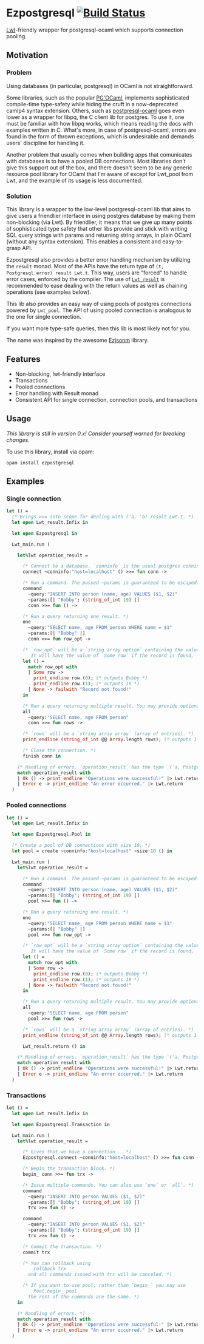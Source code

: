 # Ezpostgresql [![Build Status](https://travis-ci.org/bobbypriambodo/ezpostgresql.svg?branch=master)](https://travis-ci.org/bobbypriambodo/ezpostgresql)

[Lwt](https://github.com/ocsigen/lwt)-friendly wrapper for postgresql-ocaml which supports connection pooling.

## Motivation

### Problem

Using databases (in particular, postgresql) in OCaml is not straightforward.

Some libraries, such as the popular [PG'OCaml](https://github.com/darioteixeira/pgocaml), implements sophisticated compile-time type-safety while hiding the cruft in a now-deprecated camlp4 syntax extension. Others, such as [postgresql-ocaml](https://github.com/mmottl/postgresql-ocaml) goes even lower as a wrapper for libpq, the C client lib for postgres. To use it, one must be familiar with how libpq works, which means reading the docs with examples written in C. What's more, in case of postgresql-ocaml, errors are found in the form of thrown exceptions, which is undesirable and demands users' discipline for handling it.

Another problem that usually comes when building apps that comunicates with databases is to have a pooled DB connections. Most libraries don't give this support out of the box, and there doesn't seem to be any generic resource pool library for OCaml that I'm aware of except for Lwt_pool from Lwt, and the example of its usage is less documented.

### Solution

This library is a wrapper to the low-level postgresql-ocaml lib that aims to give users a friendlier interface in using postgres database by making them non-blocking (via Lwt). By friendlier, it means that we give up many points of sophisticated type safety that other libs provide and stick with writing SQL query strings with params and returning string arrays, in plain OCaml (without any syntax extension). This enables a consistent and easy-to-grasp API.

Ezpostgresql also provides a better error handling mechanism by utilizing the `result` monad. Most of the APIs have the return type of `(t, Postgresql.error) result Lwt.t`. This way, users are "forced" to handle error cases, enforced by the compiler. The use of [`Lwt_result`](https://ocsigen.org/lwt/3.1.0/api/Lwt_result) is recommended to ease dealing with the return values as well as chaining operations (see examples below).

This lib also provides an easy way of using pools of postgres connections powered by `Lwt_pool`. The API of using pooled connection is analogous to the one for single connection.

If you want more type-safe queries, then this lib is most likely not for you.

The name was inspired by the awesome [Ezjsonm](https://github.com/mirage/ezjsonm) library.

## Features

* Non-blocking, lwt-friendly interface
* Transactions
* Pooled connections
* Error handling with Result monad
* Consistent API for single connection, connection pools, and transactions

## Usage

_This library is still in version 0.x! Consider yourself warned for breaking changes._

To use this library, install via opam:

```
opam install ezpostgresql
```

## Examples

### Single connection

```ocaml
let () =
  (* Brings >>= into scope for dealing with ('a, 'b) result Lwt.t. *)
  let open Lwt_result.Infix in

  let open Ezpostgresql in

  Lwt_main.run (

    let%lwt operation_result =

      (* Connect to a database. `conninfo` is the usual postgres conninfo string. *)
      connect ~conninfo:"host=localhost" () >>= fun conn ->

      (* Run a command. The passed ~params is guaranteed to be escaped. *)
      command
        ~query:"INSERT INTO person (name, age) VALUES ($1, $2)"
        ~params:[| "Bobby"; (string_of_int 19) |]
        conn >>= fun () ->

      (* Run a query returning one result. *)
      one
        ~query:"SELECT name, age FROM person WHERE name = $1"
        ~params:[| "Bobby" |]
        conn >>= fun row_opt ->

      (* `row_opt` will be a `string array option` containing the values in order of select.
         It will have the value of `Some row` if the record is found, `None` otherwise. *)
      let () =
        match row_opt with
        | Some row ->
          print_endline row.(0); (* outputs Bobby *)
          print_endline row.(1); (* outputs 19 *)
        | None -> failwith "Record not found!"
      in

      (* Run a query returning multiple result. You may provide optional ~params. *)
      all
        ~query:"SELECT name, age FROM person"
        conn >>= fun rows ->

      (* `rows` will be a `string array array` (array of entries). *)
      print_endline (string_of_int @@ Array.length rows); (* outputs 1 *)

      (* Close the connection. *)
      finish conn in

    (* Handling of errors. `operation_result` has the type `('a, Postgresql.error) result`. *)
    match operation_result with
    | Ok () -> print_endline "Operations were successful!" |> Lwt.return
    | Error e -> print_endline "An error occurred." |> Lwt.return
  )
```

### Pooled connections

```ocaml
let () =
  let open Lwt_result.Infix in

  let open Ezpostgresql.Pool in

  (* Create a pool of DB connections with size 10. *)
  let pool = create ~conninfo:"host=localhost" ~size:10 () in

  Lwt_main.run (
    let%lwt operation_result =

      (* Run a command. The passed ~params is guaranteed to be escaped. *)
      command
        ~query:"INSERT INTO person (name, age) VALUES ($1, $2)"
        ~params:[| "Bobby"; (string_of_int 19) |]
        pool >>= fun () ->

      (* Run a query returning one result. *)
      one
        ~query:"SELECT name, age FROM person WHERE name = $1"
        ~params:[| "Bobby" |]
        pool >>= fun row_opt ->

      (* `row_opt` will be a `string array option` containing the values in order of select.
         It will have the value of `Some row` if the record is found, `None` otherwise. *)
      let () =
        match row_opt with
        | Some row ->
          print_endline row.(0); (* outputs Bobby *)
          print_endline row.(1); (* outputs 19 *)
        | None -> failwith "Record not found!"
      in

      (* Run a query returning multiple result. You may provide optional ~params. *)
      all
        ~query:"SELECT name, age FROM person"
        pool >>= fun rows ->

      (* `rows` will be a `string array array` (array of entries). *)
      print_endline (string_of_int @@ Array.length rows); (* outputs 1 *)

      Lwt_result.return () in

    (* Handling of errors. `operation_result` has the type `('a, Postgresql.error) result`. *)
    match operation_result with
    | Ok () -> print_endline "Operations were successful!" |> Lwt.return
    | Error e -> print_endline "An error occurred." |> Lwt.return
  )
```

### Transactions

```ocaml
let () =
  let open Lwt_result.Infix in

  let open Ezpostgresql.Transaction in

  Lwt_main.run (
    let%lwt operation_result =

      (* Given that we have a connection... *)
      Ezpostgresql.connect ~conninfo:"host=localhost" () >>= fun conn ->

      (* Begin the transaction block. *)
      begin_ conn >>= fun trx ->

      (* Issue multiple commands. You can also use `one` or `all`. *)
      command
        ~query:"INSERT INTO person VALUES ($1, $2)"
        ~params:[| "Bobby"; (string_of_int 19) |]
        trx >>= fun () ->

      command
        ~query:"INSERT INTO person VALUES ($1, $2)"
        ~params:[| "Bobby"; (string_of_int 19) |]
        trx >>= fun () ->

      (* Commit the transaction. *)
      commit trx

      (* You can rollback using
          rollback trx
        and all commands issued with trx will be canceled. *)

      (* If you want to use pool, rather than `begin_` you may use
          Pool.begin_ pool
        the rest of the commands are the same. *)
    in

    (* Handling of errors. *)
    match operation_result with
    | Ok () -> print_endline "Operations were successful!" |> Lwt.return
    | Error e -> print_endline "An error occurred." |> Lwt.return
  )
```
